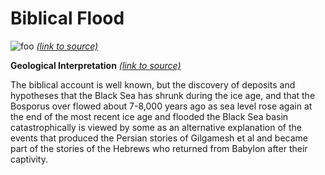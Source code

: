 # Biblical Flood

![foo](https://upload.wikimedia.org/wikipedia/commons/a/a8/Francis_Danby_deluge.jpg)
*[(link to source)](https://en.wikipedia.org/wiki/Genesis_flood_narrative#Historicity)*

<!-- Or reference a file that is hosted in the images folder with the github repo. -->
<!-- ![foo](https://github.com/gohc/images/Francis_Danby_deluge.jpg) -->

**Geological Interpretation** *[(link to source)](https://www.nytimes.com/1996/12/17/science/geologists-link-black-sea-deluge-to-farming-s-rise.html)*  

The biblical account is well known, but the discovery of deposits and hypotheses that the Black Sea has shrunk during the ice age, and that the Bosporus over flowed about 7-8,000 years ago as sea level rose again at the end of the most recent ice age and flooded the Black Sea basin catastrophically is viewed by some as an alternative explanation of the events that produced the Persian stories of Gilgamesh et al and became part of the stories of the Hebrews who returned from Babylon after their captivity.